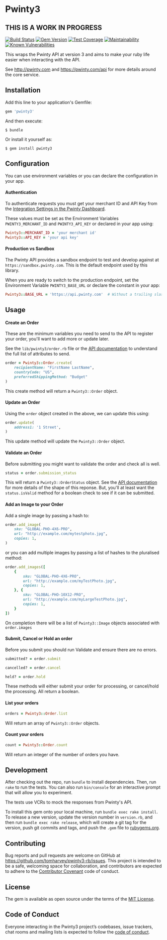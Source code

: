 # Pwinty3

## THIS IS A WORK IN PROGRESS

[![Build Status](https://travis-ci.org/tomharvey/pwinty3-rb.svg?branch=master)](https://travis-ci.org/tomharvey/pwinty3-rb)
[![Gem Version](https://badge.fury.io/rb/pwinty3.svg)](https://badge.fury.io/rb/pwinty3)
[![Test Coverage](https://api.codeclimate.com/v1/badges/e92699eebe92f2db5758/test_coverage)](https://codeclimate.com/github/tomharvey/pwinty3-rb/test_coverage)
[![Maintainability](https://api.codeclimate.com/v1/badges/e92699eebe92f2db5758/maintainability)](https://codeclimate.com/github/tomharvey/pwinty3-rb/maintainability)
[![Known Vulnerabilities](https://snyk.io//test/github/tomharvey/pwinty3-rb/badge.svg?targetFile=Gemfile.lock)](https://snyk.io//test/github/tomharvey/pwinty3-rb?targetFile=Gemfile.lock)


This wraps the Pwinty API at version 3 and aims to make your ruby life easier
when interacting with the API.

See http://pwinty.com and https://pwinty.com/api for more details around the
core service.

## Installation

Add this line to your application's Gemfile:

``` ruby
gem 'pwinty3'
```

And then execute:

    $ bundle

Or install it yourself as:

    $ gem install pwinty3

## Configuration
You can use environment variables or you can declare the configuration in your
app.

#### Authentication
To authenticate requests you must get your merchant ID and API Key from the
[Integration Settings in the Pwinty Dashboard](https://beta-dashboard.pwinty.com/settings/integrations).

These values must be set as the Environment Variables
`PWINTY3_MERCHANT_ID` and `PWINTY3_API_KEY`
or declared in your app using:

``` ruby
Pwinty3::MERCHANT_ID = 'your merchant id'
Pwinty3::API_KEY = 'your api key'
```

#### Production vs Sandbox
The Pwinty API provides a sandbox endpoint to test and develop against at
`https://sandbox.pwinty.com`. This is the default
endpoint used by this library.

When you are ready to switch to the production endpoint, set the
Environment Variable `PWINTY3_BASE_URL` or declare the
constant in your app:

``` ruby
Pwinty3::BASE_URL = 'https://api.pwinty.com'  # Without a trailing slash
```

## Usage

#### Create an Order

These are the minimum variables you need to send to the API to register your
order, you'll want to add more or update later.

See the `lib/pwinty3/order.rb` file or the
[API documentation](https://pwinty.com/api/#orders-create)
to understand the full list of attributes to send.

``` ruby
order = Pwinty3::Order.create(
    recipientName: "FirstName LastName",
    countryCode: "US",
    preferredShippingMethod: "Budget"
)
```

This create method will return a `Pwinty3::Order` object.

#### Update an Order

Using the `order` object created in the above, we can update this using:

``` ruby
order.update(
    address1: '1 Street',
)
```

This update method will update the `Pwinty3::Order` object.

#### Validate an Order

Before submitting you might want to validate the order and check all is well.

``` ruby
status = order.submission_status
```

This will return a `Pwinty3::OrderStatus` object. See the
[API documentation](https://pwinty.com/api/#orders-validate)
for more details of the shape of this reponse. But, you'll at least want the
`status.isValid` method for a boolean
check to see if it can be submitted.

#### Add an Image to your Order

Add a single image by passing a hash to:

``` ruby
order.add_image(
	sku: "GLOBAL-PHO-4X6-PRO",
	url: "http://example.com/mytestphoto.jpg",
	copies: 1,
)
```

or you can add multiple images by passing a list of hashes to the pluralised method:

``` ruby
order.add_images([
	{
		sku: "GLOBAL-PHO-4X6-PRO",
		url: "http://example.com/myTestPhoto.jpg",
		copies: 1,
	}, {
		sku: "GLOBAL-PHO-10X12-PRO",
		url: "http://example.com/myLargeTestPhoto.jpg",
		copies: 1,
	}
])
```

On completion there will be a list of `Pwinty3::Image` objects associated with `order.images`


#### Submit, Cancel or Hold an order

Before you submit you should run Validate and ensure there are no errors.

``` ruby
submitted? = order.submit

cancelled? = order.cancel

held? = order.hold
```

These methods will either submit your order for processing, or cancel/hold the
processing. All return a boolean.

#### List your orders

``` ruby
orders = Pwinty3::Order.list
```

Will return an array of `Pwinty3::Order` objects.

#### Count your orders

``` ruby
count = Pwinty3::Order.count
```
Will return an integer of the number of orders you have.



## Development

After checking out the repo, run `bundle` to install dependencies. Then, run
`rake` to run the tests. You can also run `bin/console` for an interactive
prompt that will allow you to experiment.

The tests use VCRs to mock the responses from Pwinty's API.

To install this gem onto your local machine, run `bundle exec rake install`.
To release a new version, update the version number in `version.rb`, and then
run `bundle exec rake release`, which will create a git tag for the version,
push git commits and tags, and push the `.gem` file to
[rubygems.org](https://rubygems.org).

## Contributing

Bug reports and pull requests are welcome on GitHub at
https://github.com/tomharvey/pwinty3-rb/issues. This project is intended to be
a safe, welcoming space for collaboration, and contributors are expected to
adhere to the [Contributor Covenant](http://contributor-covenant.org)
code of conduct.

## License

The gem is available as open source under the terms of the
[MIT License](https://opensource.org/licenses/MIT).

## Code of Conduct

Everyone interacting in the Pwinty3 project’s codebases, issue trackers, chat
rooms and mailing lists is expected to follow the
[code of conduct](https://github.com/tomharvey/pwinty3-rb/blob/master/CODE_OF_CONDUCT.md).
